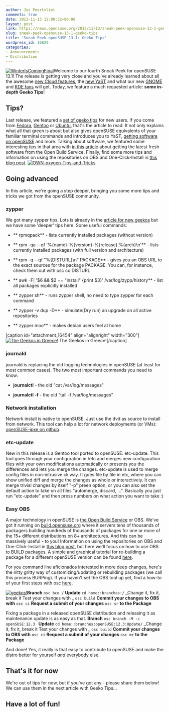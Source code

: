 ```yaml
---
author: Jos Poortvliet
comments: true
date: 2013-11-13 12:00:32+00:00
layout: post
link: https://news.opensuse.org/2013/11/13/sneak-peek-opensuse-13-1-geeko-tips/
slug: sneak-peek-opensuse-13-1-geeko-tips
title: 'Sneak Peek openSUSE 13.1: Geeko Tips'
wordpress_id: 16829
categories:
- Announcements
- Distribution
---
```


[![WinterIsComingFinal](//news.opensuse.org/wp-content/uploads/2013/09/WinterIsComingFinal.jpg)](//news.opensuse.org/wp-content/uploads/2013/09/WinterIsComingFinal.jpg)Welcome to our fourth Sneak Peek for openSUSE 13.1! The release is getting very close and you've already learned about all the awesome [new Cloud features](https://news.opensuse.org/2013/10/17/openstack-havana-and-opensuse/), the [new YaST](https://news.opensuse.org/?p=16681) and what our new [GNOME](https://news.opensuse.org/?p=16793) and [KDE fans](https://news.opensuse.org/?p=17213) will get. Today, we feature a much requested article: **some in-depth Geeko Tips**!


## Tips?


Last release, we featured a [set of geeko tips](https://news.opensuse.org/2013/03/22/opensuse-for-new-geekos/) for new users. If you come from [Fedora](https://news.opensuse.org/2013/03/22/opensuse-for-new-geekos/#fedora), [Gentoo](https://news.opensuse.org/2013/03/22/opensuse-for-new-geekos/#gentoo) or [Ubuntu](https://news.opensuse.org/2013/03/22/opensuse-for-new-geekos/#ubuntu), that's the article to read. It not only explains what all that green is about but also gives openSUSE equivalents of your familiar terminal commands and introduces you to YaST, [getting software on openSUSE](//software.opensuse.org/packages) and more. Talking about software, we featured some interesting tips in that area with [in this article](https://news.opensuse.org/2013/03/11/sneak-preview-iii-there-and-back-again-a-distros-tale/) about getting the latest fresh software from the Open Build Service. Finally, find some more tips and information on using the repositories on OBS and One-Click-Install in [this blog post](//blog.jospoortvliet.com/2013/08/using-softwareopensuseorg.html).
[![OWN-oxygen-Tips-and-Tricks](//news.opensuse.org/wp-content/uploads/2010/12/OWN-oxygen-Tips-and-Tricks.png)](//news.opensuse.org/wp-content/uploads/2010/12/OWN-oxygen-Tips-and-Tricks.png)


## Going advanced


In this article, we're going a step deeper, bringing you some more tips and tricks we got from the openSUSE community.


### zypper


We got many zypper tips. Lots is already in the [article for new geekos](https://news.opensuse.org/2013/03/22/opensuse-for-new-geekos/) but we have some 'deeper' tips here.
Some useful commands:



	
  * ** rpmqpack** - lists currently installed packages (without version)

	
  * ** rpm -qa --qf '%{name}-%{version}-%{release}.%{arch}\n'** - lists currently installed packages (with full version and architecture)

	
  * ** rpm -q --qf "%{DISTURL}\n" PACKAGE** - gives you an OBS URL to the exact sources for the package PACKAGE. You can, for instance, check them out with osc co DISTURL

	
  * ** awk -F\| '$6 && $2 == "install" {print $3}' /var/log/zypp/history** - list all packages explicitly installed

	
  * ** zypper sh** - runs zypper shell, no need to type zypper for each command

	
  * ** zypper -v dup -D** - simulate(Dry run) an upgrade on all active repositories

	
  * ** zypper moo** - makes debian users feel at home


[caption id="attachment_16454" align="alignright" width="300"][![The Geekos in Greece!](//news.opensuse.org/wp-content/uploads/2013/07/MG_4865.jpg)](//news.opensuse.org/wp-content/uploads/2013/07/MG_4865.jpg) The Geekos in Greece![/caption]


### journald


journald is replacing the old logging technologies in openSUSE (at least for most common cases). The two most important commands you need to know:



	
  * **journalctl** - the old "cat /var/log/messages"

	
  * **journalctl -f** - the old "tail -f /var/log/messages"




### Network installation


Network install is native to openSUSE. Just use the dvd as source to install from network. This tool can help a lot for network deployments (or VMs): [openSUSE-ipxe on github](https://github.com/bmanojlovic/opensuse-ipxe).


### etc-update


New in this release is a Gentoo tool ported to openSUSE: etc-update. This tool goes through your configuration in /etc and merges new configuration files with your own modifications automatically or presents you the differences and lets you merge the changes.
etc-update is used to merge config files in non-intrusive cli way. It goes file by file in etc, where you can show unified diff and merge the changes as whole or interactively. It can merge trivial changes by itself "-p" preen option, or you can also set the default action to take on all files "automerge, discard, ...". Basically you just run "etc-update" and then press numbers on what action you want to take :)



### Easy OBS


A major technology in openSUSE is [the Open Build Service](//openbuildservice.org) or OBS. We've got it running on [build.opensuse.org](//build.opensuse.org) where it servers tens of thousands of packagers building hundreds of thousands of packages for one or more of the 15+ different distributions on 8+ architectures. And this can be massively useful - to you! Information on using the repositories on OBS and One-Click-Install in [this blog post](//blog.jospoortvliet.com/2013/08/using-softwareopensuseorg.html), but here we'll focus on how to use OBS to BUILD packages. A simple and graphical tutorial for re-building a package for a different openSUSE version can be found [here](//blog.jospoortvliet.com/2013/05/building-for-your-version-of-opensuse.html).

For you command line aficionados interested in more deep changes, here's the nitty gritty way of customizing/updating or rebuilding packages (we call this process BURPing). If you haven't set the OBS tool up yet, find a how-to of your first steps with osc [here](https://en.opensuse.org/openSUSE:OSC).

[![geekos!](//news.opensuse.org/wp-content/uploads/2012/12/3654543066_2c8823cb03_o-e1363960517132.jpg)](//news.opensuse.org/wp-content/uploads/2012/12/3654543066_2c8823cb03_o-e1363960517132.jpg)**Branch**
`osc bco /`
**Update**
`cd home::branches:/`
_Change it, fix it, break it
Test your changes with _
`osc build`
**Commit your changes to OBS with**
`osc ci`
**Request a submit of your changes**
`osc sr`
**to the Package**

Fixing a package in a released openSUSE distribution and releasing it as maintenance update is as easy as that.
**Branch**
`osc branch -M -c openSUSE:12.3 `
**Update**
`cd home::branches:openSUSE:12.3:Update/`
_Change it, fix it, break it
Test your changes with _
`osc build`
**Commit your changes to OBS with**
`osc ci`
**Request a submit of your changes**
`osc mr`
**to the Package**

And done! Yes, it really is that easy to contribute to openSUSE and make the distro better for yourself <em>and</em> everybody else.


## That's it for now


We're out of tips for now, but if you've got any - please share them below! We can use them in the next article with Geeko Tips...


## Have a lot of fun!

